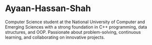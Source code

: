 # Ayaan-Hassan-Shah
Computer Science student at the National University of Computer and Emerging Sciences with a strong foundation in C++ programming, data structures, and OOP. Passionate about problem-solving, continuous learning, and collaborating on innovative projects.
